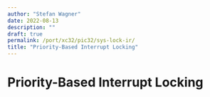 ```yaml
---
author: "Stefan Wagner"
date: 2022-08-13
description: ""
draft: true
permalink: /port/xc32/pic32/sys-lock-ir/
title: "Priority-Based Interrupt Locking"
---
```


# Priority-Based Interrupt Locking
